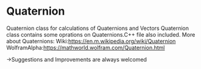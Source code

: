 # Quaternion
Quaternion class for calculations of Quaternions and Vectors
Quaternion class contains some oprations on Quaternions.C++ file also included.
More about Quaternions:
Wiki:https://en.m.wikipedia.org/wiki/Quaternion
WolframAlpha:https://mathworld.wolfram.com/Quaternion.html

->Suggestions and Improvements are always welcomed
